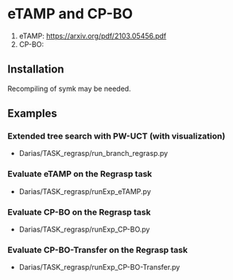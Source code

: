 # eTAMP and CP-BO

1) eTAMP: https://arxiv.org/pdf/2103.05456.pdf
2) CP-BO: 

## Installation

Recompiling of symk may be needed.

## Examples

### Extended tree search with PW-UCT (with visualization)

* Darias/TASK_regrasp/run_branch_regrasp.py

### Evaluate eTAMP on the Regrasp task

* Darias/TASK_regrasp/runExp_eTAMP.py

### Evaluate CP-BO on the Regrasp task

* Darias/TASK_regrasp/runExp_CP-BO.py

### Evaluate CP-BO-Transfer on the Regrasp task

* Darias/TASK_regrasp/runExp_CP-BO-Transfer.py
